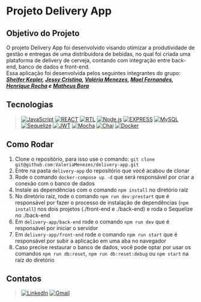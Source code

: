 <!-- # :construction: README customizado em construção ! :construction: -->

# Projeto Delivery App

## Objetivo do Projeto

O projeto Delivery App foi desenvolvido visando otimizar a produtividade de gestão e entregas de uma distribuidora de bebidas, no qual foi criada uma plataforma de delivery de cerveja, contando com integração entre back-end, banco de dados e front-end.  
Essa aplicação foi desenvolvida pelos seguintes integrantes do grupo: _**[Sheifer Kepler](https://github.com/SH-Kepler),
[Jessy Cristina](https://github.com/Jessy-G4),
[Valéria Menezes](https://github.com/ValeriaMenezes),
[Mael Fernandes](https://github.com/Malrus-dev),
[Henrique Rocha](https://github.com/rocha-henrique)
e [Matheus Bora](https://www.linkedin.com/in/matheus-bora-603690268/)**_

## Tecnologias

>[![JavaScript][JavaScript]][JavaScript-url]
[![REACT][REACT]][REACT-url]
[![RTL][RTL]][RTL-url]
[![Node.js][Node.js]][Node.js-url]
[![EXPRESS][EXPRESS]][EXPRESS-url]
[![MySQL][MySQL]][MySQL-url]
[![Sequelize][Sequelize]][Sequelize-url]
[![JWT][JWT]][JWT-url]
[![Mocha][Mocha]][Mocha-url]
[![Chai][Chai]][Chai-url]
[![Docker][Docker]][Docker-url]

[JavaScript]: https://img.shields.io/badge/-JavaScript-F7DF1E?style=for-the-badge&logo=node.js&logoColor=black
[JavaScript-url]: https://www.javascript.com

[REACT]: https://img.shields.io/badge/-React.js-20232A?style=for-the-badge&logo=react
[REACT-url]: https://legacy.reactjs.org/docs/getting-started.html

[RTL]: https://img.shields.io/badge/Testing%20library-E33332?style=for-the-badge&logo=testing-library&logoColor=white
[RTL-url]: https://testing-library.com/docs/react-testing-library/intro/

[Node.js]: https://img.shields.io/badge/node.js-339933?style=for-the-badge&logo=node.js&logoColor=white
[Node.js-url]: https://nodejs.org/

[EXPRESS]: https://img.shields.io/badge/Express-FFFFFF?style=for-the-badge&logo=express&logoColor=black
[EXPRESS-url]: https://expressjs.com

[MySQL]: https://img.shields.io/badge/mysql-4479A1?style=for-the-badge&logo=mysql&logoColor=white
[MySQL-url]: https://dev.mysql.com/doc/

[Sequelize]: https://img.shields.io/badge/Sequelize-06AFEF?style=for-the-badge&logo=sequelize&logoColor=white
[Sequelize-url]: https://sequelize.org

[JWT]: https://img.shields.io/badge/jwt-000000?style=for-the-badge&logo=jwt&logoColor=white
[JWT-url]: https://jwt.org

[Mocha]: https://img.shields.io/badge/MOCHA-6D4A31?style=for-the-badge&logo=mocha&logoColor=white
[Mocha-url]: https://mochajs.org

[Chai]: https://img.shields.io/badge/chai-974942?style=for-the-badge&logo=chai&logoColor=white
[Chai-url]: https://www.chaijs.com

[Docker]: https://img.shields.io/badge/docker-2496ED?style=for-the-badge&logo=docker&logoColor=white
[Docker-url]: https://www.docker.com/

## Como Rodar

1. Clone o repositório, para isso use o comando: `git clone git@github.com:ValeriaMenezes/delivery-app.git`
2. Entre na pasta `delivery-app` do repositório que você acabou de clonar
3. Rode o comando `docker-compose up -d` que será responsável por criar a conexão com o banco de dados
4. Instale as dependências com o comando `npm install` no diretório raíz
5. No diretório raíz, rode o comando `npm run dev:prestart` que é responsável por fazer o processo de instalação de dependências (`npm install`) nos dois projetos (./front-end e ./back-end) e roda o Sequelize no ./back-end
6. Em `delivery-app/back-end` rode o comando `npm run dev` que é responsável por iniciar o servidor
7. Em `delivery-app/front-end` rode o comando `npm run start` que é responsável por subir a aplicação em uma aba no navegador
8. Caso precise restaurar o banco de dados, você pode optar por usar os comandos `npm run db:reset`, `npm run db:reset:debug` ou `npm start` na raíz do diretório

## Contatos

>[![LinkedIn][LinkedIn]][LinkedIn-url]
[![Gmail][Gmail]][Gmail-url]

[LinkedIn]: https://img.shields.io/badge/LinkedIn-0A66C2?style=for-the-badge&logo=linkedin&logoColor=white
[LinkedIn-url]: https://www.linkedin.com/in/valeria-menezes-dev-web-full-stack/

[Gmail]: https://img.shields.io/badge/gmail-EA4335?style=for-the-badge&logo=gmail&logoColor=white
[Gmail-url]: mailto:valeriamenezes022@gmail.com
